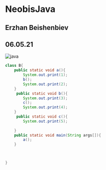 # NeobisJava
## Erzhan Beishenbiev
## 06.05.21

![java](https://upload.wikimedia.org/wikipedia/commons/6/65/%D0%92%D0%B5%D0%BB%D0%BE%D1%81%D0%B8%D0%BF%D0%B5%D0%B4_%D1%81_%D1%84%D0%B8%D0%BA%D1%81%D0%B8%D1%80%D0%BE%D0%B2%D0%B0%D0%BD%D0%BD%D0%BE%D0%B9_%D0%BF%D0%B5%D1%80%D0%B5%D0%B4%D0%B0%D1%87%D0%B5%D0%B9.jpg)

```java
class B{
    public static void a(){
        System.out.print(1);
        b();
        System.out.print(2);
    }
     public static void b(){
        System.out.print(3);
        c();
        System.out.print(4);
    }
     public static void c(){
        System.out.print(5);
        
    }
    public static void main(String args[]){
        a();
    }
    
    

}
